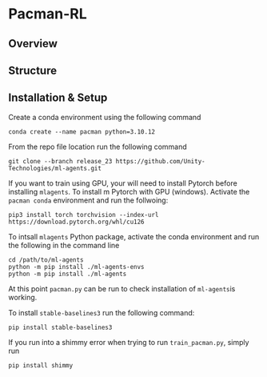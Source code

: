 # Pacman-RL
## Overview

## Structure

## Installation & Setup
Create a conda environment using the following command
```
conda create --name pacman python=3.10.12
```
From the repo file location run the following command
```
git clone --branch release_23 https://github.com/Unity-Technologies/ml-agents.git
```
If you want to train using GPU, your will need to install Pytorch before installing `mlagents`. To install m
Pytorch with GPU (windows). Activate the `pacman conda` environment and run the follwoing:
```
pip3 install torch torchvision --index-url https://download.pytorch.org/whl/cu126
```
To intsall `mlagents` Python package, activate the conda environment and run the following in the command line
```
cd /path/to/ml-agents
python -m pip install ./ml-agents-envs
python -m pip install ./ml-agents
```
At this point `pacman.py` can be run to check installation of `ml-agents`is working.

To install `stable-baselines3` run the following command:
```
pip install stable-baselines3
```
If you run into a shimmy error when trying to run `train_pacman.py`, simply run 
```
pip install shimmy
```


